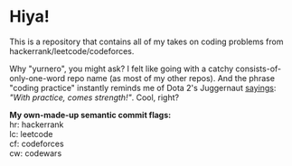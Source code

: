 # Hiya!
This is a repository that contains all of my takes on coding problems from hackerrank/leetcode/codeforces.

Why "yurnero", you might ask? I felt like going with a catchy consists-of-only-one-word repo name (as most of my other repos). And the phrase "coding practice" instantly reminds me of Dota 2's Juggernaut [sayings](https://static.wikia.nocookie.net/dota2_gamepedia/images/a/a1/Vo_juggernaut_jugsc_arc_level_05.mp3/): <em>"With practice, comes strength!"</em>. Cool, right?

**My own-made-up semantic commit flags:** <br/>
hr: hackerrank <br/>
lc: leetcode <br/>
cf: codeforces <br/>
cw: codewars <br/>